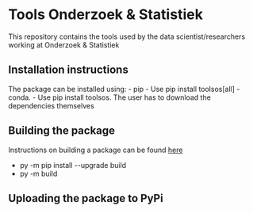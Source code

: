 # Tools Onderzoek & Statistiek

This repository contains the tools used by the data scientist/researchers working at Onderzoek & Statistiek

## Installation instructions

The package can be installed using:
    - pip
      - Use pip install toolsos[all]
    - conda.
      - Use pip install toolsos. The user has to download the dependencies themselves

## Building the package

Instructions on building a package can be found [here](https://packaging.python.org/en/latest/tutorials/packaging-projects/)

- py -m pip install --upgrade build
- py -m build

## Uploading the package to PyPi
